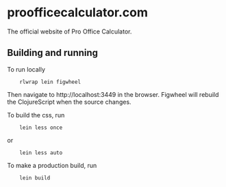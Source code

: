 proofficecalculator.com
=======================

The official website of Pro Office Calculator.

Building and running
--------------------

To run locally

        rlwrap lein figwheel

Then navigate to http://localhost:3449 in the browser. Figwheel will rebuild the ClojureScript when the source changes.

To build the css, run

        lein less once

or

        lein less auto

To make a production build, run

        lein build
